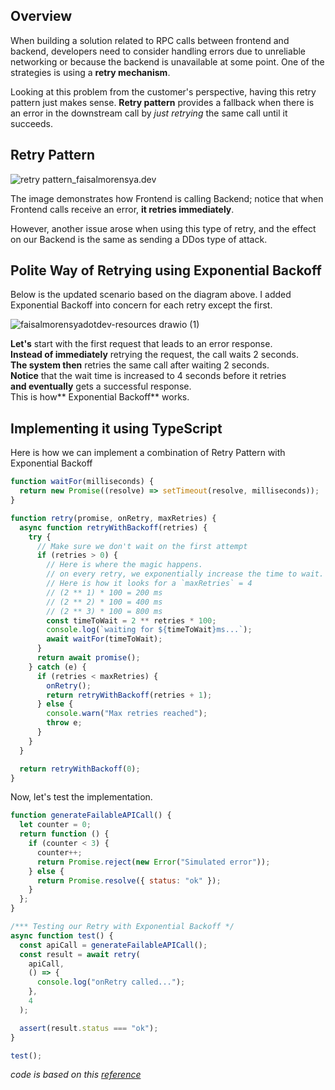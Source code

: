 

## Overview
When building a solution related to RPC calls between frontend and backend,
developers need to consider handling errors due to unreliable networking or because
the backend is unavailable at some point. One of the strategies is using a **retry mechanism**.

Looking at this problem from the customer's perspective, having this retry pattern just makes sense. 
**Retry pattern** provides a fallback when there is an error in the downstream call by _just retrying_ 
the same call until it succeeds.

## Retry Pattern
![retry pattern_faisalmorensya.dev](https://github.com/lloistborn/lloistborn.github.io/assets/4990180/7b1028ce-b9cf-4eed-937a-7ea2e8434ead)

The image demonstrates how Frontend is calling Backend; notice that when Frontend calls receive an error, **it retries immediately**. 

However, another issue arose when using this type of retry, and the effect on our Backend is the same as sending a DDos type of attack.

## Polite Way of Retrying using Exponential Backoff
Below is the updated scenario based on the diagram above. I added Exponential Backoff into concern for each retry except the first.

![faisalmorensyadotdev-resources drawio (1)](https://github.com/lloistborn/lloistborn.github.io/assets/4990180/648e6b73-9382-4dec-95f0-5f2ec32fea8c)

<span>**Let's** start with the first request that leads to an error response.</span><br>
<span>**Instead of immediately** retrying the request, the call waits 2 seconds.</span><br>
<span>**The system then** retries the same call after waiting 2 seconds.</span><br>
<span>**Notice** that the wait time is increased to 4 seconds before it retries</span><br>
<span>**and eventually** gets a successful response.</span><br>
<span> This is how** Exponential Backoff** works. </span>


## Implementing it using TypeScript
Here is how we can implement a combination of Retry Pattern with Exponential Backoff
```javascript
function waitFor(milliseconds) {
  return new Promise((resolve) => setTimeout(resolve, milliseconds));
}

function retry(promise, onRetry, maxRetries) {
  async function retryWithBackoff(retries) {
    try {
      // Make sure we don't wait on the first attempt
      if (retries > 0) {
        // Here is where the magic happens.
        // on every retry, we exponentially increase the time to wait.
        // Here is how it looks for a `maxRetries` = 4
        // (2 ** 1) * 100 = 200 ms
        // (2 ** 2) * 100 = 400 ms
        // (2 ** 3) * 100 = 800 ms
        const timeToWait = 2 ** retries * 100;
        console.log(`waiting for ${timeToWait}ms...`);
        await waitFor(timeToWait);
      }
      return await promise();
    } catch (e) {
      if (retries < maxRetries) {
        onRetry();
        return retryWithBackoff(retries + 1);
      } else {
        console.warn("Max retries reached");
        throw e;
      }
    }
  }

  return retryWithBackoff(0);
}
```

Now, let's test the implementation.
```javascript
function generateFailableAPICall() {
  let counter = 0;
  return function () {
    if (counter < 3) {
      counter++;
      return Promise.reject(new Error("Simulated error"));
    } else {
      return Promise.resolve({ status: "ok" });
    }
  };
}

/*** Testing our Retry with Exponential Backoff */
async function test() {
  const apiCall = generateFailableAPICall();
  const result = await retry(
    apiCall,
    () => {
      console.log("onRetry called...");
    },
    4
  );

  assert(result.status === "ok");
}

test();
```

_code is based on this [reference](https://bpaulino.com/entries/retrying-api-calls-with-exponential-backoff)_
